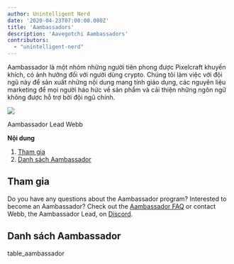 ```yaml
---
author: Unintelligent Nerd
date: '2020-04-23T07:00:00.000Z'
title: 'Aambassadors'
description: 'Aavegotchi Aambassadors'
contributors:
  - "unintelligent-nerd"
---
```


Aambassador là một nhóm những người tiên phong được Pixelcraft khuyến khích, có ảnh hưởng đối với người dùng crypto. Chúng tôi làm việc với đội ngũ này để sản xuất những nội dung mang tính giáo dụng, các nguyên liệu marketing để mọi người háo hức về sản phẩm và cải thiện những ngôn ngữ không được hỗ trợ bởi đội ngũ chính.

<div class="headerImageContainer">
<img class="headerImage" src="/team/webb.png">
<p class="headerImageText">Aambassador Lead Webb</p>
</div>

<div class="contentsBox">

**Nội dung**

<ol>
<li><a href=#getting-involved>Tham gia</a></li>
<li><a href=#list-of-aambassadors>Danh sách Aambassador</a></li>
</ol>

</div>

## Tham gia

Do you have any questions about the Aambassador program? Interested to become an Aambassador? Check out the [Aambassador FAQ](/faq#aambassador-faq) or contact Webb, the Aambassador Lead, on [Discord](https://discord.com/invite/NPwnWB6).

## Danh sách Aambassador

table_aambassador